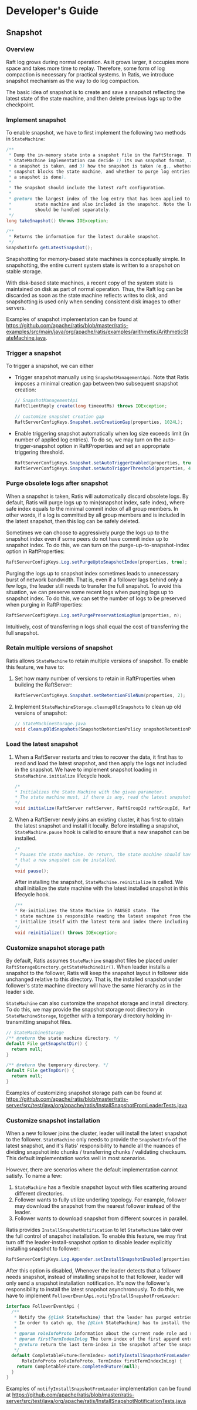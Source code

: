 <!---
  Licensed to the Apache Software Foundation (ASF) under one or more
  contributor license agreements.  See the NOTICE file distributed with
  this work for additional information regarding copyright ownership.
  The ASF licenses this file to You under the Apache License, Version 2.0
  (the "License"); you may not use this file except in compliance with
  the License.  You may obtain a copy of the License at

      http://www.apache.org/licenses/LICENSE-2.0

  Unless required by applicable law or agreed to in writing, software
  distributed under the License is distributed on an "AS IS" BASIS,
  WITHOUT WARRANTIES OR CONDITIONS OF ANY KIND, either express or implied.
  See the License for the specific language governing permissions and
  limitations under the License.
-->

# Developer's Guide

## Snapshot

### Overview

Raft log grows during normal operation. As it grows larger, it occupies more space and takes more time to replay. 
Therefore, some form of log compaction is necessary for practical systems.
In Ratis, we introduce snapshot mechanism as the way to do log compaction. 

The basic idea of snapshot is to create and save a snapshot reflecting the latest state of the state machine, 
and then delete previous logs up to the checkpoint.

### Implement snapshot

To enable snapshot, we have to first implement the following two methods in `StateMachine`:

```java
/**
 * Dump the in-memory state into a snapshot file in the RaftStorage. The
 * StateMachine implementation can decide 1) its own snapshot format, 2) when
 * a snapshot is taken, and 3) how the snapshot is taken (e.g., whether the
 * snapshot blocks the state machine, and whether to purge log entries after
 * a snapshot is done).
 *
 * The snapshot should include the latest raft configuration.
 *
 * @return the largest index of the log entry that has been applied to the
 *         state machine and also included in the snapshot. Note the log purge
 *         should be handled separately.
 */
long takeSnapshot() throws IOException;
```

```java
/**
 * Returns the information for the latest durable snapshot.
 */
SnapshotInfo getLatestSnapshot();
```

Snapshotting for memory-based state machines is conceptually simple. In
snapshotting, the entire current system state is written to a snapshot on stable storage.

With disk-based state machines, a recent copy of the system state is maintained on disk as
part of normal operation. Thus, the Raft log can be discarded as soon as the state machine
reflects writes to disk, and snapshotting is used only when sending consistent disk images to
other servers.

Examples of snapshot implementation can be found at 
https://github.com/apache/ratis/blob/master/ratis-examples/src/main/java/org/apache/ratis/examples/arithmetic/ArithmeticStateMachine.java.

### Trigger a snapshot

To trigger a snapshot, we can either

* Trigger snapshot manually using `SnapshotManagementApi`. 
Note that Ratis imposes a minimal creation gap between two subsequent snapshot creation:

  ```java
  // SnapshotManagementApi
  RaftClientReply create(long timeoutMs) throws IOException;
  ```
  
  ```java
  // customize snapshot creation gap
  RaftServerConfigKeys.Snapshot.setCreationGap(properties, 1024L);
  ```
  
* Enable triggering snapshot automatically when log size exceeds limit (in number of applied log entries). 
To do so, we may turn on the auto-trigger-snapshot option in RaftProperties 
and set an appropriate triggering threshold.

  ```java
  RaftServerConfigKeys.Snapshot.setAutoTriggerEnabled(properties, true);
  RaftServerConfigKeys.Snapshot.setAutoTriggerThreshold(properties, 400000);
  ```

### Purge obsolete logs after snapshot

When a snapshot is taken, Ratis will automatically discard obsolete logs.
By default, Ratis will purge logs up to min(snapshot index, safe index), 
where safe index equals to the minimal commit index of all group members.
In other words, if a log is committed by all group members and is included in the latest snapshot,
then this log can be safely deleted.

Sometimes we can choose to aggressively purge the logs up to the snapshot index 
even if some peers do not have commit index up to snapshot index. 
To do this, we can turn on the purge-up-to-snapshot-index option in RaftProperties:

```java
RaftServerConfigKeys.Log.setPurgeUptoSnapshotIndex(properties, true);
```

Purging the logs up to snapshot index sometimes leads to unnecessary burst of network bandwidth. 
That is, even if a follower lags behind only a few logs, the leader still needs to transfer the full snapshot. 
To avoid this situation, we can preserve some recent logs when purging logs up to snapshot index. 
To do this, we can set the number of logs to be preserved when purging in RaftProperties:

```java
RaftServerConfigKeys.Log.setPurgePreservationLogNum(properties, n);
```
Intuitively, cost of transferring n logs shall equal the cost of transferring the full snapshot.

### Retain multiple versions of snapshot

Ratis allows `StateMachine` to retain multiple versions of snapshot. 
To enable this feature, we have to:

1. Set how many number of versions to retain in RaftProperties when building the RaftServer:
   ```java
   RaftServerConfigKeys.Snapshot.setRetentionFileNum(properties, 2);
   ```
2. Implement `StateMachineStorage.cleanupOldSnapshots` to clean up old versions of snapshot:
   ```java
   // StateMachineStorage.java
   void cleanupOldSnapshots(SnapshotRetentionPolicy snapshotRetentionPolicy) throws IOException;
   ```

### Load the latest snapshot

1. When a RaftServer restarts and tries to recover the data, it first has to read and load the latest snapshot,
   and then apply the logs not included in the snapshot. 
   We have to implement snapshot loading in `StateMachine.initialize` lifecycle hook.

    ```java
    /*
    * Initializes the State Machine with the given parameter.
    * The state machine must, if there is any, read the latest snapshot.
    */
    void initialize(RaftServer raftServer, RaftGroupId raftGroupId, RaftStorage storage) throws IOException;
    ```

2. When a RaftServer newly joins an existing cluster, 
   it has first to obtain the latest snapshot and install it locally. Before installing a snapshot,
   `StateMachine.pause` hook is called to ensure that a new snapshot can be installed.
   ```java
   /* 
   * Pauses the state machine. On return, the state machine should have closed all open files so
   * that a new snapshot can be installed.
   */
   void pause();
    ```
   After installing the snapshot, `StateMachine.reinitialize` is called. 
   We shall initialize the state machine with the latest installed snapshot in this lifecycle hook.
   ```java
   /**
   * Re-initializes the State Machine in PAUSED state. The
   * state machine is responsible reading the latest snapshot from the file system (if any) and
   * initialize itself with the latest term and index there including all the edits.
   */
   void reinitialize() throws IOException;
   ```
   

### Customize snapshot storage path

By default, Ratis assumes `StateMachine` snapshot files be placed under 
`RaftStorageDirectory.getStateMachineDir()`. When leader installs a snapshot to the follower,
Ratis will keep the snapshot layout in follower side unchanged relative to this directory. 
That is, the installed snapshot under follower's state machine directory
will have the same hierarchy as in the leader side.

`StateMachine` can also customize the snapshot storage and install directory. To do this, 
we may provide the snapshot storage root directory in `StateMachineStorage`, 
together with a temporary directory holding in-transmitting snapshot files.

```java
// StateMachineStorage
/** @return the state machine directory. */
default File getSnapshotDir() {
  return null;
}

/** @return the temporary directory. */
default File getTmpDir() {
  return null;
}
```
Examples of customizing snapshot storage path can be found at
https://github.com/apache/ratis/blob/master/ratis-server/src/test/java/org/apache/ratis/InstallSnapshotFromLeaderTests.java

### Customize snapshot installation

When a new follower joins the cluster, leader will install the latest snapshot to the follower.
`StateMachine` only needs to provide the `SnapshotInfo` of the latest snapshot, and it's Ratis'
responsibility to handle all the nuances of dividing snapshot into chunks / transferring chunks / 
validating checksum. This default implementation works well in most scenarios. 

However, there are scenarios where the default implementation cannot satisfy. To name a few:
1. `StateMachine` has a flexible snapshot layout with files scattering around different directories.
2. Follower wants to fully utilize underling topology. For example, follower may download the snapshot 
from the nearest follower instead of the leader.
3. Follower wants to download snapshot from different sources in parallel. 

Ratis provides `InstallSnapshotNotification` to let `StateMachine` take over the full control
of snapshot installation. To enable this feature, we may first turn off the leader-install-snapshot option
to disable leader explicitly installing snapshot to follower:
```java
RaftServerConfigKeys.Log.Appender.setInstallSnapshotEnabled(properties, false);
```
After this option is disabled, Whenever the leader detects that a follower needs snapshot, 
instead of installing snapshot to that follower, 
leader will only send a snapshot installation notification. 
It's now the follower's responsibility to install the latest snapshot asynchronously.
To do this, we have to implement `FollowerEventApi.notifyInstallSnapshotFromLeader`:

```java
interface FollowerEventApi {
  /**
   * Notify the {@link StateMachine} that the leader has purged entries from its log.
   * In order to catch up, the {@link StateMachine} has to install the latest snapshot asynchronously.
   *
   * @param roleInfoProto information about the current node role and rpc delay information.
   * @param firstTermIndexInLog The term-index of the first append entry available in the leader's log.
   * @return return the last term-index in the snapshot after the snapshot installation.
   */
  default CompletableFuture<TermIndex> notifyInstallSnapshotFromLeader(
      RoleInfoProto roleInfoProto, TermIndex firstTermIndexInLog) {
    return CompletableFuture.completedFuture(null);
  }
}
```
Examples of `notifyInstallSnapshotFromLeader` implementation can be found at 
https://github.com/apache/ratis/blob/master/ratis-server/src/test/java/org/apache/ratis/InstallSnapshotNotificationTests.java